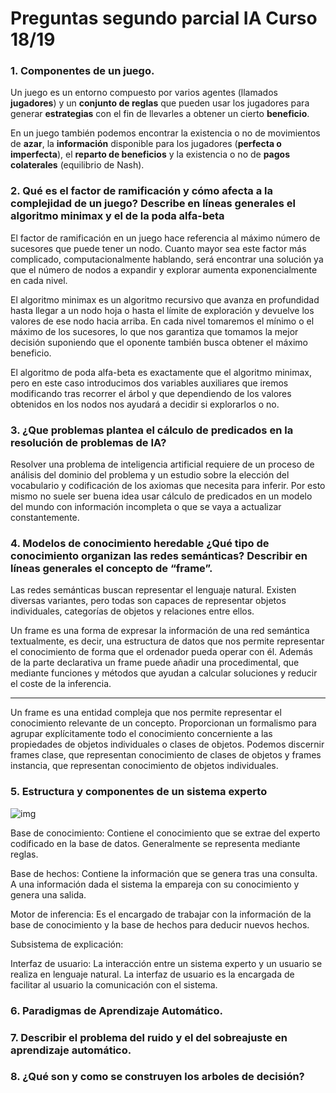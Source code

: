 # Preguntas segundo parcial IA Curso 18/19



### 1. Componentes de un juego.

Un juego es un entorno compuesto por varios agentes (llamados **jugadores**) y un **conjunto de reglas** que pueden usar los jugadores para generar **estrategias** con el fin de llevarles a obtener un cierto **beneficio**. 

En un juego también podemos encontrar la existencia o no de movimientos de **azar**, la **información** disponible para los jugadores (**perfecta o imperfecta**), el **reparto de beneficios** y la existencia o no de **pagos colaterales** (equilibrio de Nash).



### 2.  Qué es el factor de ramificación y cómo afecta a la complejidad de un juego? Describe en líneas generales el algoritmo minimax y el de la poda alfa-beta

El factor de ramificación en un juego hace referencia al máximo número de sucesores que puede tener un nodo. Cuanto mayor sea este factor más complicado, computacionalmente hablando, será encontrar una solución ya que el número de nodos a expandir y explorar aumenta exponencialmente en cada nivel.

El algoritmo minimax es un algoritmo recursivo que avanza en profundidad hasta llegar a un nodo hoja o hasta el límite de exploración y devuelve los valores de ese nodo hacia arriba. En cada nivel tomaremos el mínimo o el máximo de los sucesores, lo que nos garantiza que tomamos la mejor decisión suponiendo que el oponente también busca obtener el máximo beneficio.

El algoritmo de poda alfa-beta es exactamente que el algoritmo minimax, pero en este caso introducimos dos variables auxiliares que iremos modificando tras recorrer el árbol y que dependiendo de los valores obtenidos en los nodos nos ayudará a decidir si explorarlos o no.



### 3. ¿Que problemas plantea el cálculo de predicados en la resolución de problemas de IA?

Resolver una problema de inteligencia artificial requiere de un proceso de análisis del dominio del problema y un estudio sobre la elección del vocabulario y codificación de los axiomas que necesita para inferir. Por esto mismo no suele ser buena idea usar cálculo de predicados en un modelo del mundo con información incompleta o que se vaya a actualizar constantemente.



### 4. Modelos de conocimiento heredable ¿Qué tipo de conocimiento organizan las redes semánticas? Describir en líneas generales el concepto de “frame”.

Las redes semánticas buscan representar el lenguaje natural. Existen diversas variantes, pero todas son capaces de representar objetos individuales, categorías de objetos y relaciones entre ellos.

Un frame es una forma de expresar la información de una red semántica textualmente, es decir, una estructura de datos que nos permite representar el conocimiento de forma que el ordenador pueda operar con él. Además de la parte declarativa un frame puede añadir una procedimental, que mediante funciones y métodos que ayudan a calcular soluciones y reducir el coste de la inferencia.

---

Un frame es una entidad compleja que nos permite representar el conocimiento relevante de un concepto. Proporcionan un formalismo para agrupar explícitamente todo el conocimiento concerniente a las propiedades de objetos individuales o clases de objetos. Podemos discernir frames clase, que representan conocimiento de clases de objetos y frames instancia, que representan conocimiento de objetos individuales.



### 5. Estructura y componentes de un sistema experto

![img](https://ciberconta.unizar.es/LECCION/sistexpat/DIBUJOS/sist1.GIF)



Base de conocimiento: Contiene el conocimiento que se extrae del experto codificado en la base de datos. Generalmente se representa mediante reglas.

Base de hechos: Contiene la información que se genera tras una consulta. A una información dada el sistema la empareja con su conocimiento y genera una salida.

Motor de inferencia: Es el encargado de trabajar con la información de la base de conocimiento y la base de hechos para deducir nuevos hechos.

Subsistema de explicación:

Interfaz de usuario: La interacción entre un sistema experto y un usuario se realiza en lenguaje natural. La interfaz de usuario es la encargada de facilitar al usuario la comunicación con el sistema.



### 6. Paradigmas de Aprendizaje Automático.





### 7. Describir el problema del ruido y el del sobreajuste en aprendizaje automático.



### 8. ¿Qué son y como se construyen los arboles de decisión?

